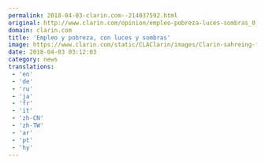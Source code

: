 ```yaml
---
permalink: 2018-04-03-clarin.com--214037592.html
original: http://www.clarin.com/opinion/empleo-pobreza-luces-sombras_0_SkUndWeoM.html
domain: clarin.com
title: 'Empleo y pobreza, con luces y sombras'
image: https://www.clarin.com/static/CLAClarin/images/Clarin-sahreing-fbk.jpg
date: 2018-04-03 03:12:03
category: news
translations: 
 - 'en'
 - 'de'
 - 'ru'
 - 'ja'
 - 'fr'
 - 'it'
 - 'zh-CN'
 - 'zh-TW'
 - 'ar'
 - 'pt'
 - 'hy'
---
```


